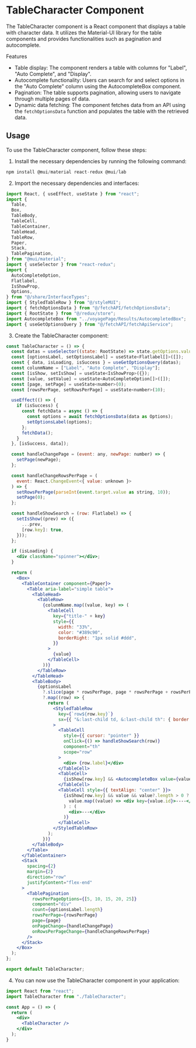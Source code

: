 # TableCharacter Component
The TableCharacter component is a React component that displays a table with character data. It utilizes the Material-UI library for the table components and provides functionalities such as pagination and autocomplete.

Features
- Table display: The component renders a table with columns for "Label", "Auto Complete", and "Display".
- Autocomplete functionality: Users can search for and select options in the "Auto Complete" column using the AutocompleteBox component.
- Pagination: The table supports pagination, allowing users to navigate through multiple pages of data.
- Dynamic data fetching: The component fetches data from an API using the `fetchOptionsData` function and populates the table with the retrieved data.

## Usage
To use the TableCharacter component, follow these steps:

1) Install the necessary dependencies by running the following command:
```js
npm install @mui/material react-redux @mui/lab
```
2) Import the necessary dependencies and interfaces:

```jsx
import React, { useEffect, useState } from "react";
import {
  Table,
  Box,
  TableBody,
  TableCell,
  TableContainer,
  TableHead,
  TableRow,
  Paper,
  Stack,
  TablePagination,
} from "@mui/material";
import { useSelector } from "react-redux";
import {
  AutoCompleteOption,
  Flatlabel,
  IsShowProp,
  Options,
} from "@/share/InterfaceTypes";
import { StyledTableRow } from "@/styleMUI";
import { fetchOptionsData } from "@/fetchAPI/fetchOptionsData";
import { RootState } from "@/redux/store";
import AutocompleteBox from "../voyagePage/Results/AutocompletedBox";
import { useGetOptionsQuery } from "@/fetchAPI/fetchApiService";
```

3) Create the TableCharacter component:
```jsx
const TableCharacter = () => {
  const datas = useSelector((state: RootState) => state.getOptions.value);
  const [optionsLabel, setOptionsLabel] = useState<Flatlabel[]>([]);
  const { data, isLoading, isSuccess } = useGetOptionsQuery(datas);
  const colunmName = ["Label", "Auto Complete", "Display"];
  const [isShow, setIsShow] = useState<IsShowProp>({});
  const [value, setValue] = useState<AutoCompleteOption[]>([]);
  const [page, setPage] = useState<number>(0);
  const [rowsPerPage, setRowsPerPage] = useState<number>(10);

  useEffect(() => {
    if (isSuccess) {
      const fetchData = async () => {
        const options = await fetchOptionsData(data as Options);
        setOptionsLabel(options);
      };
      fetchData();
    }
  }, [isSuccess, data]);

  const handleChangePage = (event: any, newPage: number) => {
    setPage(newPage);
  };

  const handleChangeRowsPerPage = (
    event: React.ChangeEvent<{ value: unknown }>
  ) => {
    setRowsPerPage(parseInt(event.target.value as string, 10));
    setPage(0);
  };

  const handleShowSearch = (row: Flatlabel) => {
    setIsShow((prev) => ({
      ...prev,
      [row.key]: true,
    }));
  };

  if (isLoading) {
    <div className="spinner"></div>;
  }

  return (
    <Box>
      <TableContainer component={Paper}>
        <Table aria-label="simple table">
          <TableHead>
            <TableRow>
              {colunmName.map((value, key) => (
                <TableCell
                  key={"title-" + key}
                  style={{
                    width: "33%",
                    color: "#389c90",
                    borderRight: "1px solid #ddd",
                  }}
                >
                  {value}
                </TableCell>
              ))}
            </TableRow>
          </TableHead>
          <TableBody>
            {optionsLabel
              ?.slice(page * rowsPerPage, page * rowsPerPage + rowsPerPage)
              ?.map((row) => {
                return (
                  <StyledTableRow
                    key={`row${row.key}`}
                    sx={{ "&:last-child td, &:last-child th": { border: 0 } }}
                  >
                    <TableCell
                      style={{ cursor: "pointer" }}
                      onClick={() => handleShowSearch(row)}
                      component="th"
                      scope="row"
                    >
                      <div> {row.label}</div>
                    </TableCell>
                    <TableCell>
                      {isShow[row.key] && <AutocompleteBox value={value} />}
                    </TableCell>
                    <TableCell style={{ textAlign: "center" }}>
                      {isShow[row.key] && value && value?.length > 0 ? (
                        value.map((value) => <div key={value.id}>----</div>)
                      ) : (
                        <div>---</div>
                      )}
                    </TableCell>
                  </StyledTableRow>
                );
              })}
          </TableBody>
        </Table>
      </TableContainer>
      <Stack
        spacing={2}
        margin={2}
        direction="row"
        justifyContent="flex-end"
      >
        <TablePagination
          rowsPerPageOptions={[5, 10, 15, 20, 25]}
          component="div"
          count={optionsLabel.length}
          rowsPerPage={rowsPerPage}
          page={page}
          onPageChange={handleChangePage}
          onRowsPerPageChange={handleChangeRowsPerPage}
        />
      </Stack>
    </Box>
  );
};

export default TableCharacter;
```
4) You can now use the TableCharacter component in your application:

```jsx
import React from "react";
import TableCharacter from "./TableCharacter";

const App = () => {
  return (
    <div>
      <TableCharacter />
    </div>
  );
}
```